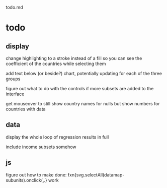 todo.md

todo
====

display
-----

change highlighting to a stroke instead of a fill so you can see the coefficient of the countries while selecting them

add text below (or beside?) chart, potentially updating for each of the three groups

figure out what to do with the controls if more subsets are added to the interface 

get mouseover to still show country names for nulls but show numbers for countries with data


data
----

display the whole loop of regression results in full

include income subsets somehow


js
--

figure out how to make done: fxn{svg.selectAll(datamap-subunits).onclick(,.} work
